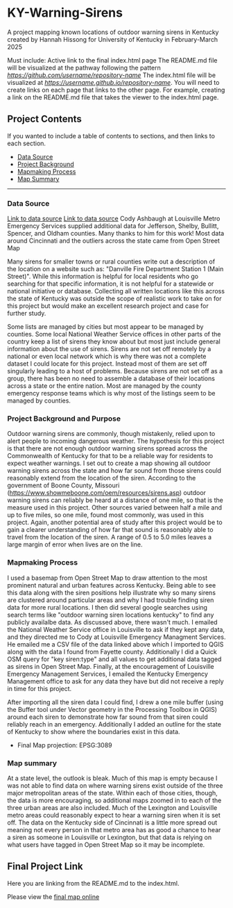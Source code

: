 # KY-Warning-Sirens
A project mapping known locations of outdoor warning sirens in Kentucky created by Hannah Hissong for University of Kentucky in February-March 2025

Must include:
Active link to the final index.html page
 The README.md file will be visualized at the pathway following the pattern *https://github.com/username/repository-name*
 The index.html file will be visualized at *https://username.github.io/repository-name*. 
 You will need to create links on each page that links to the other page. For example, creating a link on the README.md file that takes the viewer to the index.html page.

## Project Contents

If you wanted to include a table of contents to sections, and then links to each section.

- [Data Source](#data-source)
- [Project Background](#project-background)
- [Mapmaking Process](#mapmaking-process)
- [Map Summary](#map-summary)

***

### Data Source

[Link to data source](https://data.lexingtonky.gov/datasets/eab218eb4e2249d59a39401b5ee25d6e/explore)
[Link to data source](https://jefferson-ky-outdoor-warning-sirens-lojic.hub.arcgis.com/) 
Cody Ashbaugh at Louisville Metro Emergency Services supplied additional data for Jefferson, Shelby, Bullitt, Spencer, and Oldham counties. Many thanks to him for this work!
Most data around Cincinnati and the outliers across the state came from Open Street Map

Many sirens for smaller towns or rural counties write out a description of the location on a website such as: "Danville Fire Department Station 1 (Main Street)". While this information is helpful for local residents who go searching for that specific information, it is not helpful for a statewide or national initiative or database. Collecting all written locations like this across the state of Kentucky was outside the scope of realistic work to take on for this project but would make an excellent research project and case for further study.

Some lists are managed by cities but most appear to be managed by counties. Some local National Weather Service offices in other parts of the country keep a list of sirens they know about but most just include general information about the use of sirens. Sirens are not set off remotely by a national or even local network which is why there was not a complete dataset I could locate for this project. Instead most of them are set off singularly leading to a host of problems. Because sirens are not set off as a group, there has been no need to assemble a database of their locations across a state or the entire nation. Most are managed by the county emergency response teams which is why most of the listings seem to be managed by counties. 

### Project Background and Purpose

Outdoor warning sirens are commonly, though mistakenly, relied upon to alert people to incoming dangerous weather. The hypothesis for this project is that there are not enough outdoor warning sirens spread across the Commonwealth of Kentucky for that to be a reliable way for residents to expect weather warnings. I set out to create a map showing all outdoor warning sirens across the state and how far sound from those sirens could reasonably extend from the location of the siren. According to the government of Boone County, Missouri (https://www.showmeboone.com/oem/resources/sirens.asp) outdoor warning sirens can reliably be heard at a distance of one mile, so that is the measure used in this project. Other sources varied between half a mile and up to five miles, so one mile, found most commonly, was used in this project. Again, another potential area of study after this project would be to gain a clearer understanding of how far that sound is reasonably able to travel from the location of the siren. A range of 0.5 to 5.0 miles leaves a large margin of error when lives are on the line. 

### Mapmaking Process

I used a basemap from Open Street Map to draw attention to the most prominent natural and urban features across Kentucky. Being able to see this data along with the siren positions help illustrate why so many sirens are clustered around particular areas and why I had trouble finding siren data for more rural locations. I then did several google searches using search terms like "outdoor warning siren locations kentucky" to find any publicly availalbe data. As discussed above, there wasn't much. I emailed the National Weather Service office in Louisville to ask if they kept any data, and they directed me to Cody at Louisville Emergency Managment Services. He emailed me a CSV file of the data linked above which I imported to QGIS along with the data I found from Fayette county. Additionally I did a Quick OSM query for "key siren:type" and all values to get additional data tagged as sirens in Open Street Map. Finally, at the encouragement of Louisville Emergency Management Services, I emailed the Kentucky Emergency Management office to ask for any data they have but did not receive a reply in time for this project. 

After importing all the siren data I could find, I drew a one mile buffer (using the Buffer tool under Vector geometry in the Processing Toolbox in QGIS) around each siren to demonstrate how far sound from that siren could reliably reach in an emergency. Additionally I added an outline for the state of Kentucky to show where the boundaries exist in this data. 
 
* Final Map projection: EPSG:3089

### Map summary

At a state level, the outlook is bleak. Much of this map is empty because I was not able to find data on where warning sirens exist outside of the three major metropolitan areas of the state. Within each of those cities, though, the data is more encouraging, so additional maps zoomed in to each of the three urban areas are also included. Much of the Lexington and Louisville metro areas could reasonably expect to hear a warning siren when it is set off. The data on the Kentucky side of Cincinnati is a little more spread out meaning not every person in that metro area has as good a chance to hear a siren as someone in Louisville or Lexington, but that data is relying on what users have tagged in Open Street Map so it may be incomplete. 

## Final Project Link

Here you are linking from the README.md to the index.html.

Please view the [final map online](www.github...)
